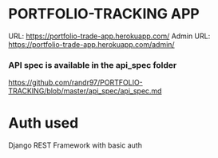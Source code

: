 # PORTFOLIO-TRACKING APP

URL: https://portfolio-trade-app.herokuapp.com/
Admin URL: https://portfolio-trade-app.herokuapp.com/admin/

### API spec is available in the api_spec folder
https://github.com/randr97/PORTFOLIO-TRACKING/blob/master/api_spec/api_spec.md

# Auth used
Django REST Framework with basic auth
